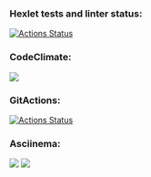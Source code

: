 ### Hexlet tests and linter status:
[![Actions Status](https://github.com/Elena-Mikitenko/python-project-lvl1/workflows/hexlet-check/badge.svg)](https://github.com/Elena-Mikitenko/python-project-lvl1/actions)
### CodeClimate:
<a href="https://codeclimate.com/github/Elena-Mikitenko/python-project-lvl1/maintainability"><img src="https://api.codeclimate.com/v1/badges/5d46d34541357cd4d8b8/maintainability" /></a>
### GitActions:
[![Actions Status](https://github.com/Elena-Mikitenko/python-project-lvl1/actions/workflows/my_linter.yml/badge.svg)](https://github.com/Elena-Mikitenko/python-project-lvl1/actions)
### Asciinema:
<a href="https://asciinema.org/a/ErcosicyMz54uAByNhIA1w59j" target="_blank"><img src="https://asciinema.org/a/ErcosicyMz54uAByNhIA1w59j.svg" /></a>
<a href="https://asciinema.org/a/tQlRpsaVWQAU9kpWL9WEE0crN" target="_blank"><img src="https://asciinema.org/a/tQlRpsaVWQAU9kpWL9WEE0crN.svg" /></a>
